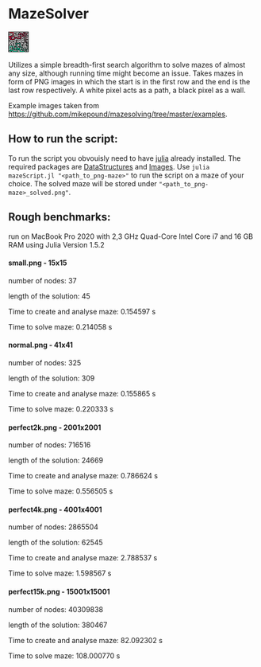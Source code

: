 # MazeSolver
![Maze](https://github.com/oskart20/MazeSolver/blob/main/Examples/normal_solved.png?raw=true "Solved maze")

Utilizes a simple breadth-first search algorithm to solve mazes of almost any size, although running time might become an issue.
Takes mazes in form of PNG images in which the start is in the first row and the end is the last row respectively.
A white pixel acts as a path, a black pixel as a wall.

Example images taken from https://github.com/mikepound/mazesolving/tree/master/examples.

## How to run the script:
To run the script you obvouisly need to have [julia](https://julialang.org/downloads/) already installed.
The required packages are [DataStructures](https://github.com/JuliaCollections/DataStructures.jl) and [Images](https://github.com/JuliaImages/Images.jl).
Use `julia mazeScript.jl "<path_to_png-maze>"` to run the script on a maze of your choice.
The solved maze will be stored under `"<path_to_png-maze>_solved.png"`.

## Rough benchmarks:
run on MacBook Pro 2020 with 2,3 GHz Quad-Core Intel Core i7 and 16 GB RAM
using Julia Version 1.5.2

#### small.png - 15x15

number of nodes: 37

length of the solution: 45

Time to create and analyse maze: 0.154597 s

Time to solve maze: 0.214058 s

#### normal.png - 41x41

number of nodes: 325

length of the solution: 309

Time to create and analyse maze: 0.155865 s

Time to solve maze: 0.220333 s

#### perfect2k.png - 2001x2001

number of nodes: 716516

length of the solution: 24669

Time to create and analyse maze: 0.786624 s

Time to solve maze: 0.556505 s

#### perfect4k.png - 4001x4001

number of nodes: 2865504

length of the solution: 62545

Time to create and analyse maze: 2.788537 s

Time to solve maze: 1.598567 s

#### perfect15k.png - 15001x15001

number of nodes: 40309838

length of the solution: 380467

Time to create and analyse maze: 82.092302 s

Time to solve maze: 108.000770 s
